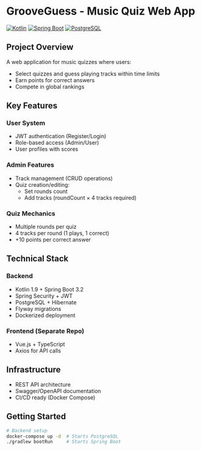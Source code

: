 # GrooveGuess - Music Quiz Web App

[![Kotlin](https://img.shields.io/badge/Kotlin-2.1.20-blue.svg)](https://kotlinlang.org)
[![Spring Boot](https://img.shields.io/badge/Spring%20Boot-3.4.4-green.svg)](https://spring.io/projects/spring-boot)
[![PostgreSQL](https://img.shields.io/badge/PostgreSQL-blue.svg)](https://www.postgresql.org)

## Project Overview

A web application for music quizzes where users:
- Select quizzes and guess playing tracks within time limits
- Earn points for correct answers
- Compete in global rankings

## Key Features

### User System
- JWT authentication (Register/Login)
- Role-based access (Admin/User)
- User profiles with scores

### Admin Features
- Track management (CRUD operations)
- Quiz creation/editing:
  - Set rounds count
  - Add tracks (roundCount × 4 tracks required)
  
### Quiz Mechanics
- Multiple rounds per quiz
- 4 tracks per round (1 plays, 1 correct)
- +10 points per correct answer

## Technical Stack

### Backend
- Kotlin 1.9 + Spring Boot 3.2
- Spring Security + JWT
- PostgreSQL + Hibernate
- Flyway migrations
- Dockerized deployment

### Frontend (Separate Repo)
- Vue.js + TypeScript
- Axios for API calls

## Infrastructure
- REST API architecture
- Swagger/OpenAPI documentation
- CI/CD ready (Docker Compose)

## Getting Started
```bash
# Backend setup
docker-compose up -d  # Starts PostgreSQL
./gradlew bootRun     # Starts Spring Boot